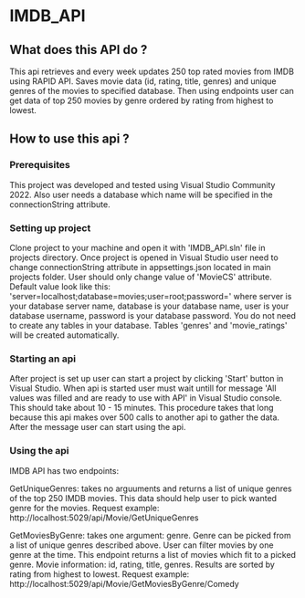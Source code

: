 # IMDB_API

## What does this API do ?
This api retrieves and every week updates 250 top rated movies from IMDB using RAPID API. Saves movie data (id, rating, title, genres) and unique genres of the movies to specified database. Then using endpoints user can get data of top 250 movies by genre ordered by rating from highest to lowest.

## How to use this api ?
### Prerequisites
This project was developed and tested using Visual Studio Community 2022. Also user needs a database which name will be specified in the connectionString attribute.

### Setting up project
Clone project to your machine and open it with 'IMDB_API.sln' file in projects directory. Once project is opened in Visual Studio user need to change connectionString attribute in appsettings.json located in main projects folder. User should only change value of 'MovieCS' attribute. Default value look like this: 'server=localhost;database=movies;user=root;password=' where server is your database server name, database is your database name, user is your database username, password is your database password. You do not need to create any tables in your database. Tables 'genres' and 'movie_ratings' will be created automatically.

### Starting an api
After project is set up user can start a project by clicking 'Start' button in Visual Studio. When api is started user must wait untill for message 'All values was filled and are ready to use with API' in Visual Studio console. This should take about 10 - 15 minutes. This procedure takes that long because this api makes over 500 calls to another api to gather the data. After the message user can  start using the api.

### Using the api
IMDB API has two endpoints:

GetUniqueGenres: takes no arguuments and returns a list of unique genres of the top 250 IMDB movies. This data should help user to pick wanted genre for the movies.
Request example: http://localhost:5029/api/Movie/GetUniqueGenres

GetMoviesByGenre: takes one argument: genre. Genre can be picked from a list of unique genres described above. User can filter movies by one genre at the time. This endpoint returns a list of movies which fit to a picked genre. Movie information: id, rating, title, genres. Results are sorted by rating from highest to lowest.
Request example: http://localhost:5029/api/Movie/GetMoviesByGenre/Comedy
